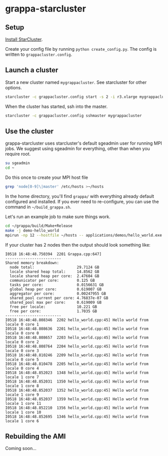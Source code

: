 # grappa-starcluster

## Setup

[Install StarCluster](http://star.mit.edu/cluster/docs/latest/installation.html).

Create your config file by running `python create_config.py`. The config is
written to `grappacluster.config`.

## Launch a cluster

Start a new cluster named `mygrappacluster`. See starcluster for other options.

```bash
starcluster -c grappacluster.config start -s 2 -i r3.xlarge mygrappacluster
```

When the cluster has started, ssh into the master.

```bash
starcluster -c grappacluster.config sshmaster mygrappacluster
``` 

## Use the cluster

grappa-starcluster uses starcluster's default sgeadmin user for running MPI jobs.
We suggest using sgeadmin for everything, other than when you require root. 

```bash
su sgeadmin
cd ~
```

Do this once to create your MPI host file
```bash
grep 'node[0-9]\|master' /etc/hosts >~/hosts
```

In the home directory, you'll find `grappa/` with everything already default configured and
installed. If you ever need to re-configure, you can use the command in `~/build_grappa.sh`.

Let's run an example job to make sure things work.

```bash
cd ~/grappa/build/Make+Release
make -j demo-hello_world
mpirun -np 12 --hostfile ~/hosts -- applications/demos/hello_world.exe
```

If your cluster has 2 nodes then the output should look something like:

```
I0518 16:48:48.750394  2201 Grappa.cpp:647]
-------------------------
Shared memory breakdown:
  node total:                   29.7124 GB
  locale shared heap total:     14.8562 GB
  locale shared heap per core:  2.47604 GB
  communicator per core:        0.125 GB
  tasks per core:               0.0156631 GB
  global heap per core:         0.619007 GB
  aggregator per core:          0.00247955 GB
  shared_pool current per core: 4.76837e-07 GB
  shared_pool max per core:     0.619009 GB
  free per locale:              10.221 GB
  free per core:                1.7035 GB
-------------------------
I0518 16:48:48.808346  2202 hello_world.cpp:45] Hello world from locale 0 core 1
I0518 16:48:48.808636  2201 hello_world.cpp:45] Hello world from locale 0 core 0
I0518 16:48:48.808657  2203 hello_world.cpp:45] Hello world from locale 0 core 2
I0518 16:48:48.808764  2204 hello_world.cpp:45] Hello world from locale 0 core 3
I0518 16:48:48.810246  2209 hello_world.cpp:45] Hello world from locale 0 core 5
I0518 16:48:48.810478  2205 hello_world.cpp:45] Hello world from locale 0 core 4
I0518 16:48:48.852023  1348 hello_world.cpp:45] Hello world from locale 1 core 7
I0518 16:48:48.852031  1350 hello_world.cpp:45] Hello world from locale 1 core 8
I0518 16:48:48.852037  1352 hello_world.cpp:45] Hello world from locale 1 core 9
I0518 16:48:48.852037  1359 hello_world.cpp:45] Hello world from locale 1 core 11
I0518 16:48:48.852210  1356 hello_world.cpp:45] Hello world from locale 1 core 10
I0518 16:48:48.852695  1346 hello_world.cpp:45] Hello world from locale 1 core 6
```

## Rebuilding the AMI

Coming soon...
